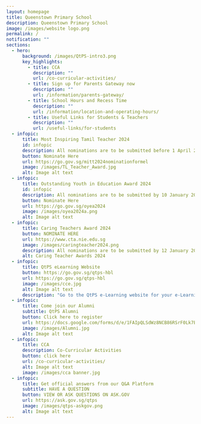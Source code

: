 ```yaml
---
layout: homepage
title: Queenstown Primary School
description: Queenstown Primary School
image: /images/website logo.png
permalink: /
notification: ""
sections:
  - hero:
      background: /images/QtPS-intro3.png
      key_highlights:
        - title: CCA
          description: ""
          url: /co-curricular-activities/
        - title: Sign up for Parents Gateway now
          description: ""
          url: /information/parents-gateway/
        - title: School Hours and Recess Time
          description: ""
          url: /information/location-and-operating-hours/
        - title: Useful Links for Students & Teachers
          description: ""
          url: /useful-links/for-students
  - infopic:
      title: Most Inspiring Tamil Teacher 2024
      id: infopic
      description: All nominations are to be submitted before 1 April 2024.
      button: Nominate Here
      url: https://go.gov.sg/mitt2024nominationformel
      image: /images/TL_Teacher_Award.jpg
      alt: Image alt text
  - infopic:
      title: Outstanding Youth in Education Award 2024
      id: infopic
      description: All nominations are to be submitted by 10 January 2024.
      button: Nominate Here
      url: https://go.gov.sg/oyea2024
      image: /images/oyea2024a.png
      alt: Image alt text
  - infopic:
      title: Caring Teachers Award 2024
      button: NOMINATE HERE
      url: https://www.cta.nie.edu.sg
      image: /images/caringteacher2024.png
      description: All nominations are to be submitted by 12 January 2024.
      alt: Caring Teacher Awards 2024
  - infopic:
      title: QtPS eLearning Website
      button: https://go.gov.sg/qtps-hbl
      url: https://go.gov.sg/qtps-hbl
      image: /images/cce.jpg
      alt: Image alt text
      description: "Go to the QtPS e-Learning website for your e-Learning instructions:"
  - infopic:
      title: Come join our Alumni
      subtitle: QtPS Alumni
      button: Click here to register
      url: https://docs.google.com/forms/d/e/1FAIpQLSdWz8NCB86RSrF0Lk7EuBSM2300rasnztuvwINCNBsIRKX2rg/viewform
      image: /images/Alumni.jpg
      alt: Image alt text
  - infopic:
      title: CCA
      description: Co-Curricular Activities
      button: click here
      url: /co-curricular-activities/
      alt: Image alt text
      image: /images/cca banner.jpg
  - infopic:
      title: Get official answers from our Q&A Platform
      subtitle: HAVE A QUESTION
      button: VIEW OR ASK QUESTIONS ON ASK.GOV
      url: https://ask.gov.sg/qtps
      image: /images/qtps-askgov.png
      alt: Image alt text
---
```

